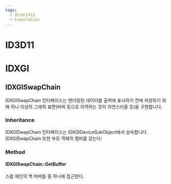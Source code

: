 ```yaml
---
tags:
  - directX11
  - translation
---
```


# ID3D11


# IDXGI

## IDXGISwapChain

IDXGISwapChain 인터페이스는 렌더링된 데이터를 출력에 표시하기 전에 저장하기 위해 하나 이상의 그래픽 표면(버퍼 등으로 의역하는 것이 자연스러울 듯)을 구현합니다.

### Inheritance

IDXGISwapChain 인터페이스는 IDXGIDeviceSubObject에서 상속합니다. IDXGISwapChain 또한 부모 객체의 멤버를 갖는다:

### Method

#### IDXGISwapChain::GetBuffer

스왑 체인의 백 퍼버들 중 하나에 접근한다.
